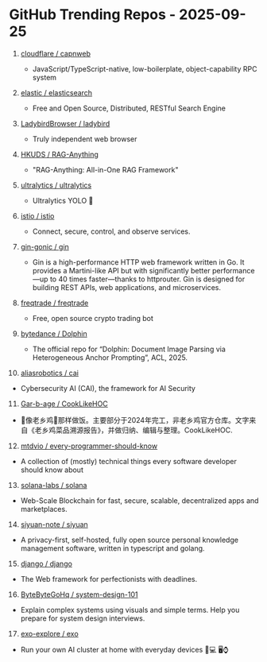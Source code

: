 # GitHub Trending Repos - 2025-09-25

1. [cloudflare /    capnweb](https://github.com/cloudflare/capnweb)
   - JavaScript/TypeScript-native, low-boilerplate, object-capability RPC system

2. [elastic /    elasticsearch](https://github.com/elastic/elasticsearch)
   - Free and Open Source, Distributed, RESTful Search Engine

3. [LadybirdBrowser /    ladybird](https://github.com/LadybirdBrowser/ladybird)
   - Truly independent web browser

4. [HKUDS /    RAG-Anything](https://github.com/HKUDS/RAG-Anything)
   - "RAG-Anything: All-in-One RAG Framework"

5. [ultralytics /    ultralytics](https://github.com/ultralytics/ultralytics)
   - Ultralytics YOLO 🚀

6. [istio /    istio](https://github.com/istio/istio)
   - Connect, secure, control, and observe services.

7. [gin-gonic /    gin](https://github.com/gin-gonic/gin)
   - Gin is a high-performance HTTP web framework written in Go. It provides a Martini-like API but with significantly better performance—up to 40 times faster—thanks to httprouter. Gin is designed for building REST APIs, web applications, and microservices.

8. [freqtrade /    freqtrade](https://github.com/freqtrade/freqtrade)
   - Free, open source crypto trading bot

9. [bytedance /    Dolphin](https://github.com/bytedance/Dolphin)
   - The official repo for “Dolphin: Document Image Parsing via Heterogeneous Anchor Prompting”, ACL, 2025.

10. [aliasrobotics /    cai](https://github.com/aliasrobotics/cai)
   - Cybersecurity AI (CAI), the framework for AI Security

11. [Gar-b-age /    CookLikeHOC](https://github.com/Gar-b-age/CookLikeHOC)
   - 🥢像老乡鸡🐔那样做饭。主要部分于2024年完工，非老乡鸡官方仓库。文字来自《老乡鸡菜品溯源报告》，并做归纳、编辑与整理。CookLikeHOC.

12. [mtdvio /    every-programmer-should-know](https://github.com/mtdvio/every-programmer-should-know)
   - A collection of (mostly) technical things every software developer should know about

13. [solana-labs /    solana](https://github.com/solana-labs/solana)
   - Web-Scale Blockchain for fast, secure, scalable, decentralized apps and marketplaces.

14. [siyuan-note /    siyuan](https://github.com/siyuan-note/siyuan)
   - A privacy-first, self-hosted, fully open source personal knowledge management software, written in typescript and golang.

15. [django /    django](https://github.com/django/django)
   - The Web framework for perfectionists with deadlines.

16. [ByteByteGoHq /    system-design-101](https://github.com/ByteByteGoHq/system-design-101)
   - Explain complex systems using visuals and simple terms. Help you prepare for system design interviews.

17. [exo-explore /    exo](https://github.com/exo-explore/exo)
   - Run your own AI cluster at home with everyday devices 📱💻 🖥️⌚

